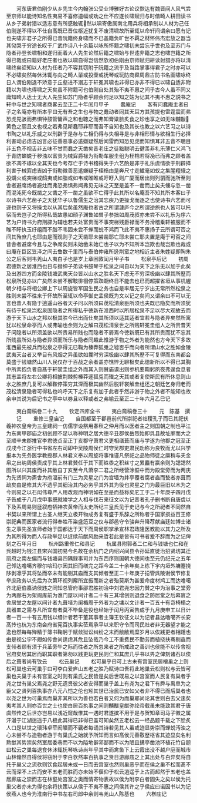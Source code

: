 <!-- { "loadSidebar": true } -->
　　河东唐君伯刚少从乡先生今内翰张公受业博雅好古论议恢达有魏晋间人风气尝至京师以能诗知名性夷易不喜修邉幅或劝之仕不应遂长啸赋归与时偕畸人耕田读书从乡子弟射猎以适志意有所感触辄然以啸寄傲属南北用兵将相承制以人材为己任伯刚遂不得以不仕自髙既已晋位枢近犹复不废清啸故所至辄以命轩间谓余曰愿有记也夫啸非君子之所得已昔阮籍终身啸而不已盖籍负旷世不羁之材怀伟杰宏放之器当其恸哭于穷途长叹于广武作诗八十余篇以咏所怀籍之啸初未尝忘乎世也及至苏门与隐者孙登长啸相和遂归而着大人先生论然后籍之啸始与世逺非籍之志也啸岂籍之所得已哉或曰籍好老庄者也故以啸自得岂信然欤初伯刚由京师赋归耕读射猎亦将以清啸终矣讵知以人材为任者乃不容其窃附于阮籍之流乎及当路掌事得君子之时亦可以不必啸矣然每休沐辄与向之畸人軰或投壶或抚琴或玩防商彛周鼎古防书名画啸咏终日人谓伯刚退不矫意于丘壑进不溺志于轩冕其啸也非得已亦非不得已以啸自适非附籍以为啸也得啸之天矣虽不附籍可也伯刚自处其殆不夷不惠之间乎古今人虽不同又庸知畸人达士无大人先生如苏门隐者乎顾余何足以知之姑为记其不夷不惠之説书之轩中与世之知啸者商畧云至正二十年闰月甲子
　　蠢庵记
　　客有问蠢庵主者曰子之名庵亦有所本乎曰无有吾之生也与物之蠢动者同其天耳方其孩提也雷霆震而弗恐虎兕骇而弗惧钟鼓管籥声之和也聴之而弗知膏粱脍炙食之珍也享之如无味黼黻黄色之丽且文也视之若弗见斯蠢耶非耶而吾不自知也及其长也教之以六艺习之以诗书陶之以礼乐威之以刑辟于是存与亡相仍得与失相寻是与非相形情与欲相生行必择利害动必虑吉凶言必征善恶事必逺嫌疑然后闻雷而知恐见虎而知惧耳非五音不聴目非五色不视舌非五味不甘而蠢之天凿矣昔老庄之徒黜聪明去徤羡非礼乐薄仁义鸿飞于青防蝉蜕于秽浊以富贵为械穽爵禄为衔勒车服圭组为桎梏若将凂已而弗之顾者盖欲不凋不琢以全其天也今考存亡于诗书稽得失于六艺酌是非于礼乐虞情欲于刑辟择利害于械穽虑吉凶于衔勒徴善恶逺嫌疑于桎梏由是奔尺寸走纎毫如蚁之集腥羶蛾之投爝火或突梯或鸱夷或如脂或如韦或睢睢或盱盱入则广厦而居出则列驷而驰所至则舎者避席炀者避灶而弗恐弗惧弗闻弗见无味之天至是盖不一凿而止矣夫儵与忽一凿而混沌死今既凿之又凿之不一凿之虽欲不亡得乎此其所以名庵吾不知其所本客曰子以诗书六艺凿子之天犹华子以鲁儒生之治其忘疾乃更操戈而逐之也使诗书六艺而可逐也则子又将操戈以从其后矣虽然庵也者古之所谓蘧庐今之所谓逆旅也人皆可以托宿而去岂子之所得私哉故愚如顔子渊鲁如曽子参拙如周茂叔亦未尝不以礼乐为序六艺为户诗书为府刑辟为辅也若夫处富贵而不事突梯残爵禄而不务滑稽乗轩被服而不睢不盱执玉纡组而不脂不韦固未尝不蝉而蜕不鸿而飞此不夷不惠扬子云所谓可否之间其殆庶几也耶由是而观则子之天凿耶未尝凿耶亡耶未尝亡耶夫置是庵于可否之间昔舎者避席今且与之争席矣则未始凿未始亡也子以为不知所本岂欺也哉岂欺也哉或曰庵在巨区笠泽之间去鲁数千里而与泰伯仲雍所迯荆蛮之地相近主者朱姓疑即陶朱公之后客则韦羌山人夷白子也是岁上章困敦闰月甲子书
　　松泉亭后记
　　初周君徳新之居淮西也日与搢绅子弟读书鼓琴于松泉之间自以为天下之乐无以加于此矣及出游四方而金陵钱塘武夷天台皆以山水之胜名天下虑无不穷深极幽以肆其所歴而松泉所见亦以广矣然未尝不解鞍徘徊停策踟蹰终日不能去也已而超擢省垣从事机幄朝夕相与将相公卿上下以周旋皆军国生民之务也自是率居无宁岁出无常所然松泉之胜则未尝不徃来于怀故所至辄以命亭御史孟侯既为文以记之矣间又谓余曰不可以无言也昔人有隐于逍遥山谷者天子问以所须曰荗松清泉臣所须也夫既已隐矣而所须犹有待于松泉岂松泉固隐者之所得私乎徳新在淮西时以所居松泉不足以尽大观故去而游于天下山水之邦以极其胜今已出而仕矣其所须以适其适者宜若与隐者异矣然所寓犹以松泉命亭而人或弗喻也余则为之解曰茂松清泉世之所贱轩冕圭组人之所贵昔天子问隐者以所须盖欲以所贵易所贱也而隐者不屑焉今徳新既已有其所贵而犹不忘其所贱虽所处与隐者异须而所乐与隐者同趣此惟游于物之外者为能然也方今天下多故淮西最先被兵而松泉之亭得无已鞠为榛莽狐兎之墟否乎而向者所谓山水之胜如金陵武夷天台者又举目有风烟之异虽欲如曩时穷深极幽以肆其所歴不可复得而东南都会莫盛于钱塘然山川人民仅存于百战之余者盖亦憔悴无聊极矣此徳新所以不得已其胸中所素抱负者自髙于轩裳圭组之外而其入则賛庙谟出则参机要鞠躬夙夜弗遑食息者其志盖将左右公卿将相披荆棘剪榛莽逐狐兎而殱之天其或者复使斯民有所休息则山水之胜庶几复可以解鞍停策穷其深而极其幽然后脱轩裳解圭组还之朝廷乞身归老而茂松清泉隐者可得私也呜呼天下之乐复有加于此者乎然非游于物之外者不能知也故余申其说为后记书之亭中以劵且以释或者之弗喻云至正二十年六月乙巳记










　　夷白斋稿巻二十九
　　钦定四库全书
　　夷白斋稿巻三十
　　元　陈基　撰
　　记
　　重修三皇庙记
　　自国都至于郡邑前代所崇祀者社稷孔子而已其祀伏羲神农皇帝为三皇建祠一仿儒学设祭用春秋之仲月而以医者主之则国朝之制也平江为东南甲郡庙之初创顾不足以称神明之居大徳辛丑郡侯岳烈始即呉县故址廓而大之至顺辛未郡推官李君徳贞至正丁亥郡守萧君义更相缮葺而庙与学遂为他郡之冠至正戊戌今江浙行中书省左右司即中吴陵周侯仁时守吴郡吏肃民劝称为良牧而尤以兴学报本为先务医学教授郡人林君义奉以周旋将事惟谨凡祭祀之品物师徒之廪稍与夫金帛之出纳周侯责成乎其上林君賛任于其下而铢黍之积丝寸之累麤有嬴余则为諰諰然图所以兴其废而补其敝自丁亥至今凡萧李二君之所经营涂塈中而为殿堂旁而为两庑为先贤祠为斋舎为庖湢前有门三为灵星之门为宫墙为井亭覆者腐者螙而甃者亦葺而疏矣由是修其大不遗乎其细治其内必务乎其外其为役也灵星之门为最巨旧以木为之今则易之以石闳伟尊严人用改观而神明如在至是而益称矣庀工于二十年庚子四月戊子告成于八月戊申事既就竣学之人相与伐石来征文以为记昔者孔子删书断自唐虞以下及系周易则歴叙庖牺神农黄帝而太史所纪三皇氏见于史记与今之所祀者不同然自书契以来所谓上古圣人继天立极开物成务复有盛于系辞之所称者乎国家损益百王修崇祀典而医家者流行得奉牲币粢盛笾豆之仪与郡邑守令骏奔升降荐献庙廷如博士诸生之事先圣宣师者始于国都达于天下而周侯职掌承宣林君政隆医教能以其力之所及为其所得为而人存政举足以迓续前猷风励来哲若此是皆有可书者爰不辞而为之记俾刻之石年月日
　　杭州路重修仁和县记
　　杭属县附郭者二仁和与钱塘也仁和在呉越时为钱江县宋兴国初易今名故在余杭门之内绍兴间县令孙延直徙治招贤坊其迁丽府之南左偏而与钱塘县四隅録事司并为东西序则国朝大徳间也至元仍纪元之五年己夘达噜噶齐穆尔哈玛尔因其旧而缮完之距今盖二十余年矣上栋下宇内垣外墉蹇挠陊剥凛乎其将坠而卒未有能剔其螙而支其倾者至正二十年庚子搃管呉陵谢侯节修复举庶政务以先后为次第环视列廨所宜振而新之者殆莫斯为甚爰命度材鸠工而达噜噶齐北庭伯嘉讷侯韪之同知总管府事邵君胜初治中刘君尧忠因力賛之中为治事之堂旁为两廊右为架阁库前为谯门屋以间计者二十有三其增创则退食之防居堂之后幕賔之舎居堂之左屋以间计者九葺堦为阑楯周于外者为之墉以文计者一百五十有竒椅榻之具器皿之需与凡所宜有者莫不毕备是役也经始于闰月丙寅告成于九月庚申工以日计者一百一十有五用钱以缗计者若干董其事者主簿王钦征文以为记者县达噜噶齐长安髙抟也杭为东南会府省宪百执事实莅焉承平以来职守令而司民社者非无器望才能之逸也然每每殚精于簿书鞠躬于赋敛狱讼纠纷之末而敝敝焉糜岁月以俟践更者相踵也由是视公宇不翅如传舎尚遑虑其危且坠哉乃今工不重费民不勤劳而植挠扶骞剔螙而支倾者顾有须于兵革旁午之际而徃者之所忽来者之所戒政之善训也侯能不以传舎视官府矣居其居而职其职者第勿以践更玩吏民则仁和其庶几乎书以畀之俾刻诸石以俟后之葺者尚有攷云
　　松云巢记
　　松可巢乎曰可上古未有宫室民居橧巢之上则松可巢也云可巢乎曰可李白爱庐山五老之胜乃赋诗曰吾将此地巢云松则松与云皆可巢也夫巢于未有宫室之时则有巢氏之民皆是矣后世既易之以宫室而人民复有巢者乎尧之世有巢父焉尧之野无遗贤彼父者安得而巢乎盖上有尧为之君下有舜与禹臯为之臣父之贤列百执事亦八元八恺之伦也矧其世已治民已安如父者非不得已而后巢者也以尧之世为可巢焉而巢非其所以为善也若白者又何为而巢耶尚论其世则白去父逺矣夷考其人则亦百世之士也使白居百执事之间则黼黻皇猷弥纶帝载虽未能致其君于唐虞然传之后世亦岂易以浅近窥哉惟其一遇时君遂摈不用于是与贺知章司马子徽之属汗漫于江湖逍遥于八极此其得已非得已盖可知矣然五老松云一经品题千载之下脍炙人口是以世之瓌玮卓荦闳矌而不覊者每诵其诗若见其人虽或迹显势崇而蝉蜕汚浊之心未尝不与造物者游于有巢氏之始就予所知而言如髙侯元善敭歴枢省其迹显矣名利勲猷其势崇矣然室居委巷而不以为隘地僻郛鄙而不以为陋且搆亭凿池环植花竹自题曰松云之巢每退食休沐辄抚琴咏诗尚年乎其中而禽鱼下上云霞出没不越户庭而城市山林翛然自得侯将窃附于李白欤然率百执事之贤日游廊庙之上其出处与白异矣将自托于巢父之流欤则饮食起居未或一日而去宫室也然则巢恶乎而在侯之巢不松而髙不云而深不上古而安不五老而胜而亦未始不偃仰于松云逍遥于上古而超然于五老也盖居廊庙之崇而志在林壑处宫室之奥而情寄物表故以侯为附李白者固失之矣以侯为托巢父者亦未为得也余将扶策以从侯于不夷不惠之间侯其许之乎侯应曰诺因书以为记侯燕人也今为淮南行中书左右司郎中余则韦羌山人陈基也
　　六栁庄记
